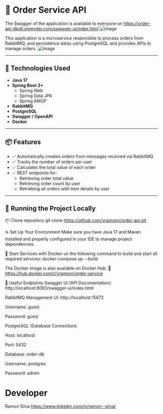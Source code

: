 # 🧾 Order Service API
The Swagger  of the application is available to everyone on https://order-api-dko6.onrender.com/swagger-ui/index.html
![image](https://github.com/user-attachments/assets/a04bf14e-2f62-4fa5-af2f-029ec2f6c77e)

This application is a microservice responsible to process orders from  RabbitMQ, and persistence datas using PostgreSQL and provides APIs to manage orders.
![image](https://github.com/user-attachments/assets/33d3b620-aa1e-4b57-94f9-e80c560c513d)


---

## 🔧 Technologies Used

- **Java 17**
- **Spring Boot 3+**
  - Spring Web
  - Spring Data JPA
  - Spring AMQP
- **RabbitMQ**
- **PostgreSQL**
- **Swagger / OpenAPI**
- **Docker**

---

## 📦 Features

- ✅ Automatically creates orders from messages received via RabbitMQ
- ✅ Tracks the number of orders per user
- ✅ Calculates the total value of each order
- ✅ REST endpoints for:
  - Retrieving order total value
  - Retrieving order count by user
  - Retriebing  all orders with item details by user

---

## 🚀 Running the Project Locally
📦 Clone repository
git clone https://github.com/yramonn/order-api.git

☕ Set Up Your Environment
Make sure you have Java 17 and Maven installed and properly configured in your IDE to manage project dependencies.

🐳 Start Services with Docker
un the following command to build and start all required services:
docker-compose up --build

The Docker image is also available on Docker Hub:
🔗 https://hub.docker.com/r/yramonn/order-service

🚀 Useful Endpoints
Swagger UI (API Documentation):
http://localhost:8083/swagger-ui/index.html

RabbitMQ Management UI:
http://localhost:15672

Username: guest

Password: guest

PostgreSQL (Database Connection):

Host: localhost

Port: 5432

Database: order-db

Username: postgres

Password: admin

# Developer
Ramon Silva
https://www.linkedin.com/in/ramon--silva/

